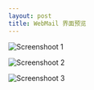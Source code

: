 ```yaml
---
layout: post
title: WebMail 界面预览
---
```


![Screenshoot 1](https://raw.githubusercontent.com/uplusware/erisemail/master/doc/screenshoot_emailui_en1.png)

![Screenshoot 2](https://raw.githubusercontent.com/uplusware/erisemail/master/doc/screenshoot_emailui_en2.png)

![Screenshoot 3](https://raw.githubusercontent.com/uplusware/erisemail/master/doc/screenshoot_emailui_en3.png)

